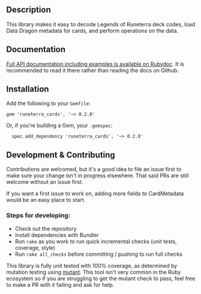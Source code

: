 <!-- This is the README file specifically for Github. It should only have an overview and cover development concerns. API docs and examples should go in the online documentation. -->

## Description

This library makes it easy to decode Legends of Runeterra deck codes, load Data Dragon metadata for cards, and perform operations on the data.

## Documentation

[Full API documentation including examples is available on Rubydoc](https://www.rubydoc.info/gems/runeterra_cards). It is recommended to read it there rather than reading the docs on Github.

## Installation

Add the following to your `Gemfile`:

```
gem 'runeterra_cards', '~> 0.2.0'
```

Or, if you're building a Gem, your `.gemspec`:

```
  spec.add_dependency 'runeterra_cards', '~> 0.2.0'
```

## Development & Contributing

Contributions are welcomed, but it's a good idea to file an issue first to make sure your change isn't in progress elsewhere. That said PRs are still welcome without an issue first.

If you want a first issue to work on, adding more fields to CardMetadata would be an easy place to start.

### Steps for developing:

* Check out the repository
* Install dependencies with Bundler
* Run `rake` as you work to run quick incremental checks (unit tests, coverage, style)
* Run `rake all_checks` before committing / pushing to run full checks

This library is fully unit tested with 100% coverage, as determined by mutation testing using [mutant](https://github.com/mbj/mutant). This tool isn't very common in the Ruby ecosystem so if you are struggling to get the mutant check to pass, feel free to make a PR with it failing and ask for help.